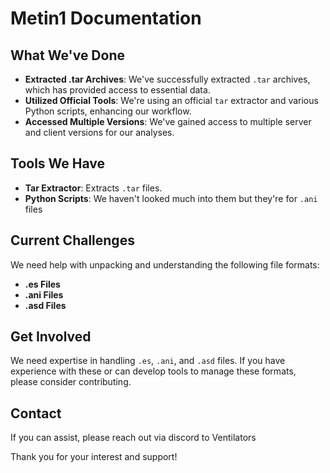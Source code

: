 # Metin1 Documentation

## What We've Done

- **Extracted .tar Archives**: We've successfully extracted `.tar` archives, which has provided access to essential data.
- **Utilized Official Tools**: We're using an official `tar` extractor and various Python scripts, enhancing our workflow.
- **Accessed Multiple Versions**: We've gained access to multiple server and client versions for our analyses.

## Tools We Have

- **Tar Extractor**: Extracts `.tar` files.
- **Python Scripts**: We haven't looked much into them but they're for `.ani` files

## Current Challenges

We need help with unpacking and understanding the following file formats:

- **.es Files**
- **.ani Files**
- **.asd Files**

## Get Involved

We need expertise in handling `.es`, `.ani`, and `.asd` files. If you have experience with these or can develop tools to manage these formats, please consider contributing.

## Contact

If you can assist, please reach out via discord to Ventilators

Thank you for your interest and support!
